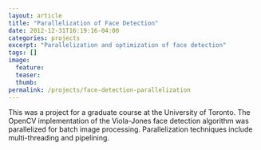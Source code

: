 ```yaml
---
layout: article
title: "Parallelization of Face Detection"
date: 2012-12-31T16:19:16-04:00
categories: projects
excerpt: "Parallelization and optimization of face detection"
tags: []
image:
  feature:
  teaser:
  thumb:
permalink: /projects/face-detection-parallelization
---
```


This was a project for a graduate course at the University of Toronto.  The OpenCV implementation of the Viola-Jones face detection algorithm was parallelized for batch image processing.  Parallelization techniques include multi-threading and pipelining.

